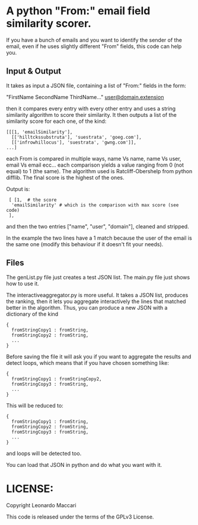 
# A python "From:" email field similarity scorer.

If you have a bunch of emails and you want to identify the sender of 
the email, even if he uses slightly different "From" fields, this
code can help you.

## Input & Output
It takes as input a JSON file, containing a list of "From:" fields in
the form: 

"FirstName SecondName ThirdName..." <user@domain.extension>

then it compares every entry with every other entry and uses a string
similarity algorithm to score their similarity. It then outputs a list
of the similarity score for each one, of the kind:

```
[[[1, 'emailSimilarity'],
  [['hilltckssubstruta'], 'suestrata', 'goeg.com'],
  [['infrowhillocus'], 'suestrata', 'gwng.com']],
...]
```

each From is compared in multiple ways, name Vs name, name Vs user,
email Vs email ecc... each comparison yields a value ranging from 0 (not
equal) to 1 (the same). The algorithm used is Ratcliff-Obershelp from
python difflib. The final score is the highest of the ones. 

Output is:
```
 [ [1,  # the score 
  'emailSimilarity' # which is the comparison with max score (see code)
 ],
```
and then the two entries ["name", "user", "domain"], cleaned and stripped.

In the example the two lines have a 1 match because the user of the
email is the same one (modify this behaviour if it doesn't fit
your needs).

## Files
The genList.py file just creates a test JSON list.
The main.py file just shows how to use it.

The interactiveaggregator.py is more useful. It takes a JSON list,
produces the ranking, then it lets you aggregate interactively the lines
that matched better in the algorithm. Thus, you can produce a new JSON
with a dictionary of the kind 

```
{ 
  fromStringCopy1 : fromString,
  fromStringCopy2 : fromString,
  ...
}
```
Before saving the file it will ask you if you want to aggregate the
results and detect loops, which means that if you have chosen something
like:

```
{ 
  fromStringCopy1 : fromStringCopy2,
  fromStringCopy3 : fromString,
  ...
}
```
This will be reduced to:

```
{ 
  fromStringCopy1 : fromString,
  fromStringCopy2 : fromString,
  fromStringCopy3 : fromString,
  ...
}
```

and loops will be detected too.

You can load that JSON in python and do what you want with it.

# LICENSE: 

Copyright Leonardo Maccari

This code is released under the terms of the GPLv3 License.




